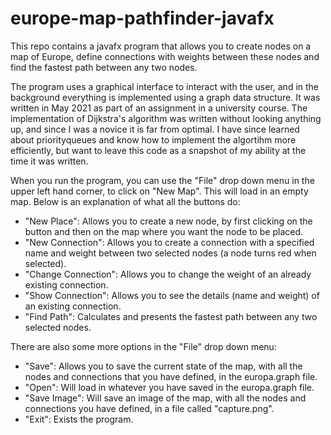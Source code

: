 # europe-map-pathfinder-javafx
This repo contains a javafx program that allows you to create nodes on a map of Europe, define connections with weights between these nodes and find the fastest path between any two nodes.  

The program uses a graphical interface to interact with the user, and in the background everything is implemented using a graph data structure. It was written in May 2021 as part of an assignment in a university course. The implementation of Dijkstra's algorithm was written without looking anything up, and since I was a novice it is far from optimal. I have since learned about priorityqueues and know how to implement the algortihm more efficiently, but want to leave this code as a snapshot of my ability at the time it was written.  

When you run the program, you can use the "File" drop down menu in the upper left hand corner, to click on "New Map". This will load in an empty map. Below is an explanation of what all the buttons do:  
- "New Place": Allows you to create a new node, by first clicking on the button and then on the map where you want the node to be placed.  
- "New Connection": Allows you to create a connection with a specified name and weight between two selected nodes (a node turns red when selected). 
- "Change Connection": Allows you to change the weight of an already existing connection. 
- "Show Connection": Allows you to see the details (name and weight) of an existing connection. 
- "Find Path": Calculates and presents the fastest path between any two selected nodes.  

There are also some more options in the "File" drop down menu:  
- "Save": Allows you to save the current state of the map, with all the nodes and connections that you have defined, in the europa.graph file. 
- "Open": Will load in whatever you have saved in the europa.graph file. 
- "Save Image": Will save an image of the map, with all the nodes and connections you have defined, in a file called "capture.png".  
- "Exit": Exists the program.


